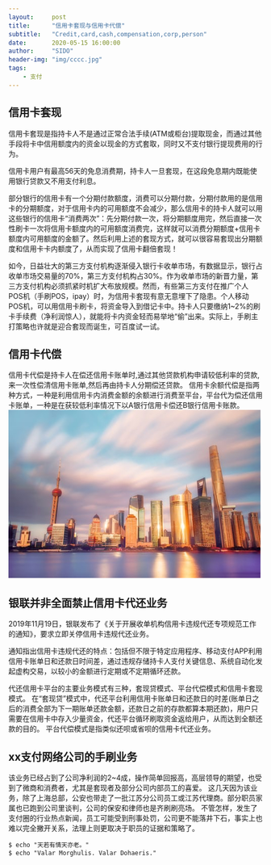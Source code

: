```yaml
---
layout:     post
title:      "信用卡套现与信用卡代偿"
subtitle:   "Credit,card,cash,compensation,corp,person"
date:       2020-05-15 16:00:00
author:     "SIDO"
header-img: "img/cccc.jpg"
tags:
    - 支付
---
```


## 信用卡套现

信用卡套现是指持卡人不是通过正常合法手续(ATM或柜台)提取现金，而通过其他手段将卡中信用额度内的资金以现金的方式套取，同时又不支付银行提现费用的行为。

信用卡用户有最高56天的免息消费期，持卡人一旦套现，在这段免息期内既能使用银行贷款又不用支付利息。

部分银行的信用卡有一个分期付款额度，消费可以分期付款，分期付款用的是信用卡的分期额度，对于信用卡内的可用额度不会减少，那么信用卡的持卡人就可以用这些银行的信用卡“消费两次”：先分期付款一次，将分期额度用完，然后直接一次性刷卡一次将信用卡额度内的可用额度消费完，这样就可以消费分期额度+信用卡额度内可用额度的金额了。然后利用上述的套现方式，就可以很容易套现出分期额度和信用卡卡内额度了，从而实现了信用卡翻倍套现！

如今，日益壮大的第三方支付机构逐渐侵入银行卡收单市场，有数据显示，银行占收单市场交易量的70%，第三方支付机构占30%。作为收单市场的新晋力量，第三方支付机构必须抓紧时机扩大布放规模。然而，有些第三方支付在推广个人POS机（手刷POS，ipay）时，为信用卡套现有意无意埋下了隐患。个人移动POS机，可以用信用卡刷卡，将资金导入到借记卡中。持卡人只要缴纳1~2%的刷卡手续费（净利润惊人），就能将卡内资金轻而易举地“偷”出来。实际上，手刷主打策略也许就是迎合套现而诞生，可百度试一试。

## 信用卡代偿
信用卡代偿是持卡人在偿还信用卡账单时,通过其他贷款机构申请较低利率的贷款,来一次性偿清信用卡账单,然后再由持卡人分期偿还贷款。
信用卡余额代偿是指两种方式，一种是利用信用卡内消费金额的余额进行消费至平台，平台代为偿还信用卡账单，一种是在获较低利率情况下以A银行信用卡偿还B银行信用卡账款。
![avatar](/img/cccc2.jpg)
## 银联并非全面禁止信用卡代还业务
2019年11月19日，银联发布了《关于开展收单机构信用卡违规代还专项规范工作的通知》，要求立即关停信用卡违规代还业务。

通知指出信用卡违规代还的特点：包括但不限于特定应用程序、移动支付APP利用信用卡账单日和还款日时间差，通过违规存储持卡人支付关键信息、系统自动化发起虚构交易，以较小的金额进行定期或不定期循环还款。

代还信用卡平台的主要业务模式有三种，套现贷模式、平台代偿模式和信用卡套现模式。
在“套现贷”模式中，代还平台利用信用卡账单日和还款日的时差(账单日之后的消费全部为下一期账单还款金额，还款日之前的存款都算本期还款)，用户只需要在信用卡中存入少量资金，代还平台循环刷取资金返给用户，从而达到全额还款的目的。
平台代偿模式是指类似还呗或省呗的信用卡代还业务。

## xx支付网络公司的手刷业务
该业务已经占到了公司净利润的2~4成，操作简单回报高，高层领导的期望，也受到了微商和消费者，尤其是套现者及部分公司内部员工的喜爱。
这几天因为该业务，除了上海总部，公安也带走了一批江苏分公司员工或江苏代理商。部分职员家属也已跑到公司里谈判，公司的保安和律师也是齐刷刷亮场。
不管怎样，发生了支付圈的行业热点新闻，员工可能受到刑事处罚，公司更不能落井下石，事实上也难以完全撇开关系，法理上则更取决于职员的证据和策略了。

```
$ echo "天若有情天亦老。"
$ echo "Valar Morghulis. Valar Dohaeris."
```
